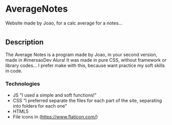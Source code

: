 # AverageNotes
Website made by Joao, for a calc average for a notes...

# 

## Description 

The Average Notes is a program made by Joao, in your second version, made in #imersaoDev Alura!
It was made in pure CSS, without framework or library codes... I prefer make with this, because want practice my soft skills in code.

### Technologies 

- JS "I used a simple and soft functions!"
- CSS "I preferred separate the files for each part of the site, separating into folders for each one"
- HTML5
- File icons in (https://www.flaticon.com/)
